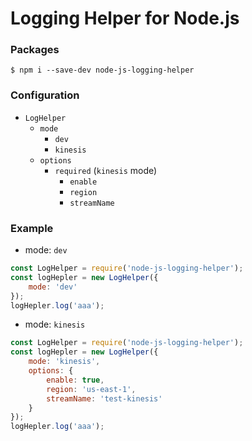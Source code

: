 # Logging Helper for Node.js

### Packages
```
$ npm i --save-dev node-js-logging-helper
```

### Configuration
- `LogHelper`
    - `mode`
        - `dev`
        - `kinesis`
    - `options`
        - `required` (`kinesis` mode)
            - `enable`
            - `region`
            - `streamName`

### Example
- mode: `dev`
```js
const LogHelper = require('node-js-logging-helper');
const logHepler = new LogHelper({
    mode: 'dev'
});
logHepler.log('aaa');
```

- mode: `kinesis`
```js
const LogHelper = require('node-js-logging-helper');
const logHepler = new LogHelper({
    mode: 'kinesis',
    options: {
        enable: true,
        region: 'us-east-1',
        streamName: 'test-kinesis'
    }
});
logHepler.log('aaa');
```